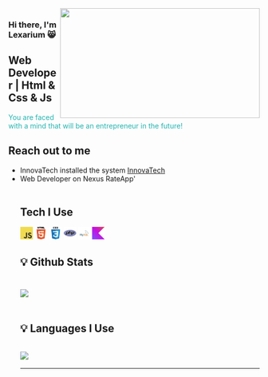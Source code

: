 <img src="https://media.giphy.com/media/L1R1tvI9svkIWwpVYr/giphy.gif" align="right" width="400" height="220">

### Hi there, I'm Lexarium :smile_cat:

## Web Developer | Html & Css & Js

<font color="#23ab42b">You are faced with a mind that will be an entrepreneur in the future! </font>

## Reach out to me

<ul>
<li>InnovaTech installed the system <a href="https://www.instagram.com/innovatech.ent/">InnovaTech</a>
<li>Web Developer on Nexus RateApp'



[youtube]:https://www.youtube.com/channel/UCqELiWvvnwxRjdaFW_FnTig
[instagram]:https://www.instagram.com/tuna.akgn/
[discord]:https://discord.gg/QUr9wBqg

<br/>
<br/>

## Tech I Use


<img src="https://raw.githubusercontent.com/github/explore/80688e429a7d4ef2fca1e82350fe8e3517d3494d/topics/javascript/javascript.png" width="25" height="25">
<img src="https://raw.githubusercontent.com/github/explore/80688e429a7d4ef2fca1e82350fe8e3517d3494d/topics/html/html.png" width="25" height="25">
<img src="https://raw.githubusercontent.com/github/explore/80688e429a7d4ef2fca1e82350fe8e3517d3494d/topics/css/css.png" width="25" height="25">
<img src="https://raw.githubusercontent.com/github/explore/80688e429a7d4ef2fca1e82350fe8e3517d3494d/topics/php/php.png" width="25" height="25">
<img src="https://raw.githubusercontent.com/github/explore/80688e429a7d4ef2fca1e82350fe8e3517d3494d/topics/mysql/mysql.png" width="25" height="25">
<img src="https://raw.githubusercontent.com/github/explore/80688e429a7d4ef2fca1e82350fe8e3517d3494d/topics/kotlin/kotlin.png" width="25" height="25">

<br>


## <summary>:bulb: Github Stats</summary> <br>
<img src="https://github-readme-stats.vercel.app/api?username=lexarium&theme=radical"> 
<br> <br>

## :bulb: Languages I Use 
<br>

<img src="https://github-readme-stats.vercel.app/api/top-langs/?username=lexarium&layout=compact&theme=radical">

--------------------------




